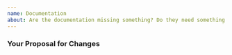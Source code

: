 ```yaml
---
name: Documentation
about: Are the documentation missing something? Do they need something to be clarified?
---
```


<!--
  Do you depend on this plugin? Please consider supporting its development by becoming a sponsor: https://github.com/wessberg/rollup-plugin-ts?sponsor=1.
  Thanks ❤️
-->

### Your Proposal for Changes
